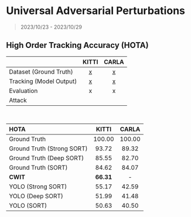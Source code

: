 # Universal Adversarial Perturbations

> 2023/10/23 - 2023/10/29

## High Order Tracking Accuracy (HOTA)

|                         | KITTI |                         CARLA      |
| :---------------------- | :---: | :---------------------------------------------------: |
|Dataset (Ground Truth)  |   [x](https://www.cvlibs.net/datasets/kitti/eval_tracking.php)   |           [x](https://github.com/wuhanstudio/carla-tracking-dataset)  |
|Tracking (Model Output) |   [x](https://github.com/wuhanstudio/2d-kitti-tracking)    | [x](https://github.com/wuhanstudio/2d-carla-tracking) |
|Evaluation              |   x   |                           x       |
|Attack                  |       |                                                       |

<br />

|         HOTA                | KITTI |                         CARLA      |
| :---------------------- | :---: | :---------------------------------------------------: |
|Ground Truth  |   100.00   |    100.00         |
|Ground Truth (Strong SORT)  |  93.72    |     89.32           |
|Ground Truth (Deep SORT)  |   85.55  |     82.70      |
|Ground Truth (SORT) |  84.62     |  84.07  |
| **CWIT** |  **66.31**     |  -   |
|YOLO (Strong SORT)  |  55.17  |     42.59          |
|YOLO (Deep SORT)  |   51.99   |    41.48       |
|YOLO (SORT) |    50.63   |    40.50    |
